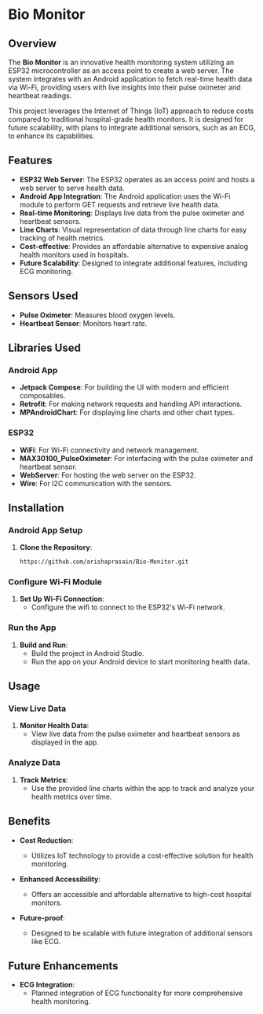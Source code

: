 # Bio Monitor

## Overview

The **Bio Monitor** is an innovative health monitoring system utilizing an ESP32 microcontroller as an access point to create a web server. The system integrates with an Android application to fetch real-time health data via Wi-Fi, providing users with live insights into their pulse oximeter and heartbeat readings.

This project leverages the Internet of Things (IoT) approach to reduce costs compared to traditional hospital-grade health monitors. It is designed for future scalability, with plans to integrate additional sensors, such as an ECG, to enhance its capabilities.

## Features

- **ESP32 Web Server**: The ESP32 operates as an access point and hosts a web server to serve health data.
- **Android App Integration**: The Android application uses the Wi-Fi module to perform GET requests and retrieve live health data.
- **Real-time Monitoring**: Displays live data from the pulse oximeter and heartbeat sensors.
- **Line Charts**: Visual representation of data through line charts for easy tracking of health metrics.
- **Cost-effective**: Provides an affordable alternative to expensive analog health monitors used in hospitals.
- **Future Scalability**: Designed to integrate additional features, including ECG monitoring.

## Sensors Used

- **Pulse Oximeter**: Measures blood oxygen levels.
- **Heartbeat Sensor**: Monitors heart rate.


## Libraries Used

### Android App

- **Jetpack Compose**: For building the UI with modern and efficient composables.
- **Retrofit**: For making network requests and handling API interactions.
- **MPAndroidChart**: For displaying line charts and other chart types.

### ESP32

- **WiFi**:  For Wi-Fi connectivity and network management.
- **MAX30100_PulseOximeter**:  For interfacing with the pulse oximeter and heartbeat sensor.
- **WebServer**:  For hosting the web server on the ESP32.
- **Wire**:  For I2C communication with the sensors.

## Installation

### Android App Setup

1. **Clone the Repository**:
   ```sh
   https://github.com/arishaprasain/Bio-Monitor.git

### Configure Wi-Fi Module

1. **Set Up Wi-Fi Connection**:
   - Configure the wifi to connect to the ESP32's Wi-Fi network.



### Run the App

1. **Build and Run**:
   - Build the project in Android Studio.
   - Run the app on your Android device to start monitoring health data.

## Usage

### View Live Data

1. **Monitor Health Data**:
   - View live data from the pulse oximeter and heartbeat sensors as displayed in the app.

### Analyze Data

1. **Track Metrics**:
   - Use the provided line charts within the app to track and analyze your health metrics over time.

## Benefits

- **Cost Reduction**:
   - Utilizes IoT technology to provide a cost-effective solution for health monitoring.

- **Enhanced Accessibility**:
   - Offers an accessible and affordable alternative to high-cost hospital monitors.

- **Future-proof**:
   - Designed to be scalable with future integration of additional sensors like ECG.

## Future Enhancements

- **ECG Integration**:
   - Planned integration of ECG functionality for more comprehensive health monitoring.






